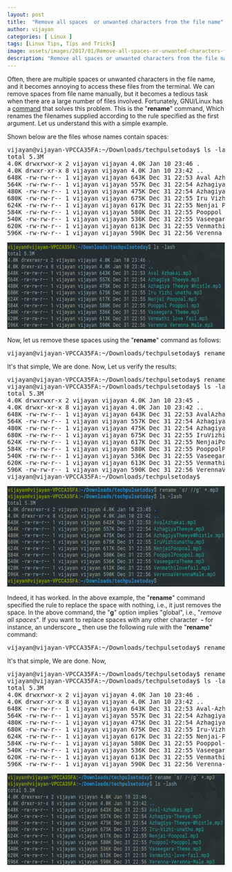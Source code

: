 ```yaml
---
layout: post
title:  "Remove all spaces  or unwanted characters from the file name"
author: vijayan
categories: [ Linux ]
tags: [Linux Tips, Tips and Tricks]
image: assets/images/2017/01/Remove-all-spaces-or-unwanted-characters-from-the-file-name.png
description: "Remove all spaces or unwanted characters from the file name, and it becomes annoying to access these files from the terminal."
---
```

Often, there are multiple spaces or unwanted characters in the file name, and it becomes annoying to access these files from the terminal. We can remove spaces from file name manually, but it becomes a tedious task when there are a large number of files involved. Fortunately, GNU/Linux has a <a href="https://techpulsetoday.com/search-replace-string-file-name/">command</a> that solves this problem. This is the "<strong>rename</strong>" command, Which renames the filenames supplied according to the rule specified as the first argument. Let us understand this with a simple example.

Shown below are the files whose names contain spaces:
<pre class="lang:default decode:true">vijayan@vijayan-VPCCA35FA:~/Downloads/techpulsetoday$ ls -lash
total 5.3M
4.0K drwxrwxr-x 2 vijayan vijayan 4.0K Jan 10 23:46 .
4.0K drwxr-xr-x 8 vijayan vijayan 4.0K Jan 10 23:42 ..
648K -rw-rw-r-- 1 vijayan vijayan 643K Dec 31 22:53 Aval Azhakai.mp3
564K -rw-rw-r-- 1 vijayan vijayan 557K Dec 31 22:54 Azhagiya Theeye.mp3
480K -rw-rw-r-- 1 vijayan vijayan 475K Dec 31 22:54 Azhagiya Theeye Whistle.mp3
680K -rw-rw-r-- 1 vijayan vijayan 675K Dec 31 22:55 Iru Vizhi unathu.mp3
624K -rw-rw-r-- 1 vijayan vijayan 617K Dec 31 22:55 Nenjai Poopoal.mp3
584K -rw-rw-r-- 1 vijayan vijayan 580K Dec 31 22:55 Pooppol Pooppol.mp3
540K -rw-rw-r-- 1 vijayan vijayan 536K Dec 31 22:55 Vaseegara Theme.mp3
620K -rw-rw-r-- 1 vijayan vijayan 613K Dec 31 22:55 Venmathi love fail.mp3
596K -rw-rw-r-- 1 vijayan vijayan 590K Dec 31 22:56 Verenna Verenna Male.mp3
</pre>
<img class="aligncenter size-full wp-image-314" src="/assets/images/2017/01/Remove-all-spaces-or-unwanted-characters-from-the-file-name-1.png" alt="Remove all spaces or unwanted characters from the file name" width="644" height="200" />

Now, let us remove these spaces using the "<strong>rename</strong>" command as follows:
<pre class="lang:default decode:true">vijayan@vijayan-VPCCA35FA:~/Downloads/techpulsetoday$ rename 's/ //g' *.mp3</pre>
It's that simple, We are done. Now, Let us verify the results:
<pre class="lang:default decode:true">vijayan@vijayan-VPCCA35FA:~/Downloads/techpulsetoday$ rename 's/ //g' *.mp3
vijayan@vijayan-VPCCA35FA:~/Downloads/techpulsetoday$ ls -lash
total 5.3M
4.0K drwxrwxr-x 2 vijayan vijayan 4.0K Jan 10 23:45 .
4.0K drwxr-xr-x 8 vijayan vijayan 4.0K Jan 10 23:42 ..
648K -rw-rw-r-- 1 vijayan vijayan 643K Dec 31 22:53 AvalAzhakai.mp3
564K -rw-rw-r-- 1 vijayan vijayan 557K Dec 31 22:54 AzhagiyaTheeye.mp3
480K -rw-rw-r-- 1 vijayan vijayan 475K Dec 31 22:54 AzhagiyaTheeyeWhistle.mp3
680K -rw-rw-r-- 1 vijayan vijayan 675K Dec 31 22:55 IruVizhiunathu.mp3
624K -rw-rw-r-- 1 vijayan vijayan 617K Dec 31 22:55 NenjaiPoopoal.mp3
584K -rw-rw-r-- 1 vijayan vijayan 580K Dec 31 22:55 PooppolPooppol.mp3
540K -rw-rw-r-- 1 vijayan vijayan 536K Dec 31 22:55 VaseegaraTheme.mp3
620K -rw-rw-r-- 1 vijayan vijayan 613K Dec 31 22:55 Venmathilovefail.mp3
596K -rw-rw-r-- 1 vijayan vijayan 590K Dec 31 22:56 VerennaVerennaMale.mp3
vijayan@vijayan-VPCCA35FA:~/Downloads/techpulsetoday$</pre>
<img class="aligncenter size-full wp-image-315" src="/assets/images/2017/01/Remove-all-spaces-or-unwanted-characters-from-the-file-name-3.png" alt="Remove all spaces or unwanted characters from the file name" width="619" height="232" />

Indeed, it has worked. In the above example, the "<strong>rename</strong>" command specified the rule to replace the space with nothing, i.e., it just removes the space. In the above command, the "<strong>g</strong>" option implies "global", i.e., "<em>remove all spaces</em>". If you want to replace spaces with any other character  <strong><em>-</em></strong> for instance, an underscore <strong>_</strong> then use the following rule with the "<strong>rename</strong>" command:
<pre class="lang:default decode:true ">vijayan@vijayan-VPCCA35FA:~/Downloads/techpulsetoday$ rename 's/ /-/g' *.mp3</pre>
It's that simple, We are done. Now,
<pre class="lang:default decode:true">vijayan@vijayan-VPCCA35FA:~/Downloads/techpulsetoday$ rename 's/ /-/g' *.mp3
vijayan@vijayan-VPCCA35FA:~/Downloads/techpulsetoday$ ls -lash
total 5.3M
4.0K drwxrwxr-x 2 vijayan vijayan 4.0K Jan 10 23:46 .
4.0K drwxr-xr-x 8 vijayan vijayan 4.0K Jan 10 23:42 ..
648K -rw-rw-r-- 1 vijayan vijayan 643K Dec 31 22:53 Aval-Azhakai.mp3
564K -rw-rw-r-- 1 vijayan vijayan 557K Dec 31 22:54 Azhagiya-Theeye.mp3
480K -rw-rw-r-- 1 vijayan vijayan 475K Dec 31 22:54 Azhagiya-Theeye-Whistle.mp3
680K -rw-rw-r-- 1 vijayan vijayan 675K Dec 31 22:55 Iru-Vizhi-unathu.mp3
624K -rw-rw-r-- 1 vijayan vijayan 617K Dec 31 22:55 Nenjai-Poopoal.mp3
584K -rw-rw-r-- 1 vijayan vijayan 580K Dec 31 22:55 Pooppol-Pooppol.mp3
540K -rw-rw-r-- 1 vijayan vijayan 536K Dec 31 22:55 Vaseegara-Theme.mp3
620K -rw-rw-r-- 1 vijayan vijayan 613K Dec 31 22:55 Venmathi-love-fail.mp3
596K -rw-rw-r-- 1 vijayan vijayan 590K Dec 31 22:56 Verenna-Verenna-Male.mp3
</pre>
<img class="aligncenter size-full wp-image-316" src="/assets/images/2017/01/Remove-all-spaces-or-unwanted-characters-from-the-file-name-4.png" alt="Remove all spaces or unwanted characters from the file name" width="638" height="211" />
